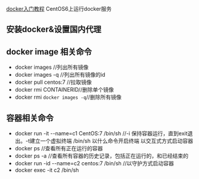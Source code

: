 [docker入门教程](https://www.bilibili.com/video/BV1CJ411T7BK)
CentOS6上运行docker服务
## 安装docker&设置国内代理
## docker image 相关命令
- docker images //列出所有镜像
- docker images -q //列出所有镜像的id
- docker pull centos:7 //拉取镜像
- docker rmi CONTAINERID//删除单个镜像
- docker rmi `docker images -q`//删除所有镜像
## 容器相关命令
- docker run -it --name=c1 CentOS:7 /bin/sh //-i 保持容器运行，直到exit退出。-t建立一个虚拟终端 /bin/sh 以什么命令开启终端 以交互式方式启动容器
- docker ps //查看所有正在运行的容器
- docker ps -a //查看所有容器的历史记录，包括正在运行的，和已经结束的
-  docker run -id --name=c2 centos:7 /bin/sh //以守护方式启动容器
-  docker exec -it c2 /bin/sh
